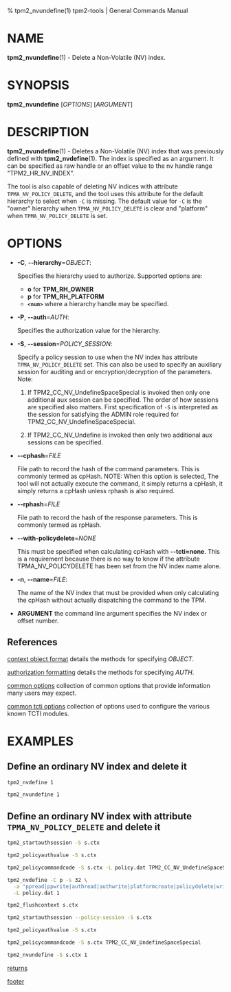 % tpm2_nvundefine(1) tpm2-tools | General Commands Manual

# NAME

**tpm2_nvundefine**(1) - Delete a Non-Volatile (NV) index.

# SYNOPSIS

**tpm2_nvundefine** [*OPTIONS*] [*ARGUMENT*]

# DESCRIPTION

**tpm2_nvundefine**(1) - Deletes a Non-Volatile (NV) index that was previously
defined with **tpm2_nvdefine**(1). The index is specified as an argument. It can
be specified as raw handle or an offset value to the nv handle range
"TPM2_HR_NV_INDEX".

The tool is also capable of deleting NV indices with attribute `TPMA_NV_POLICY_DELETE`, and
the tool uses this attribute for the default hierarchy to select when `-C` is missing. The
default value for `-C` is the "owner" hierarchy when `TPMA_NV_POLICY_DELETE` is clear and
"platform" when `TPMA_NV_POLICY_DELETE` is set.

# OPTIONS

  * **-C**, **\--hierarchy**=_OBJECT_:

    Specifies the hierarchy used to authorize.
    Supported options are:
      * **o** for **TPM_RH_OWNER**
      * **p** for **TPM_RH_PLATFORM**
      * **`<num>`** where a hierarchy handle may be specified.

  * **-P**, **\--auth**=_AUTH_:

    Specifies the authorization value for the hierarchy.

  * **-S**, **\--session**=_POLICY_SESSION_:

    Specify a policy session to use when the NV index has attribute
    `TPMA_NV_POLICY_DELETE` set. This can also be used to specify an auxiliary
    session for auditing and or encryption/decryption of the parameters.
    Note:
    1. If TPM2_CC_NV_UndefineSpaceSpecial is invoked then only one additional
       aux session can be specified. The order of how sessions are specified
       also matters. First specification of `-S` is interpreted as the session
       for satisfying the ADMIN role required for
       TPM2_CC_NV_UndefineSpaceSpecial.

    2. If TPM2_CC_NV_Undefine is invoked then only two additional aux sessions
       can be specified.

  * **\--cphash**=_FILE_

    File path to record the hash of the command parameters. This is commonly
    termed as cpHash. NOTE: When this option is selected, The tool will not
    actually execute the command, it simply returns a cpHash, it simply returns
    a cpHash unless rphash is also required.

  * **\--rphash**=_FILE_

    File path to record the hash of the response parameters. This is commonly
    termed as rpHash.

  * **\--with-policydelete**=_NONE_

    This must be specified when calculating cpHash with **\--tcti=none**. This
    is a requirement because there is no way to know if the attribute
    TPMA_NV_POLICYDELETE has been set from the NV index name alone.

  * **-n**, **\--name**=_FILE_:

    The name of the NV index that must be provided when only calculating the
    cpHash without actually dispatching the command to the TPM.

  * **ARGUMENT** the command line argument specifies the NV index or offset
    number.

## References

[context object format](common/ctxobj.md) details the methods for specifying
_OBJECT_.

[authorization formatting](common/authorizations.md) details the methods for
specifying _AUTH_.

[common options](common/options.md) collection of common options that provide
information many users may expect.

[common tcti options](common/tcti.md) collection of options used to configure
the various known TCTI modules.

# EXAMPLES

## Define an ordinary NV index and delete it
```bash
tpm2_nvdefine 1

tpm2_nvundefine 1
```

## Define an ordinary NV index with attribute `TPMA_NV_POLICY_DELETE` and delete it
```bash
tpm2_startauthsession -S s.ctx

tpm2_policyauthvalue -S s.ctx

tpm2_policycommandcode -S s.ctx -L policy.dat TPM2_CC_NV_UndefineSpaceSpecial

tpm2_nvdefine -C p -s 32 \
  -a "ppread|ppwrite|authread|authwrite|platformcreate|policydelete|write_stclear|read_stclear" \
  -L policy.dat 1

tpm2_flushcontext s.ctx

tpm2_startauthsession --policy-session -S s.ctx

tpm2_policyauthvalue -S s.ctx

tpm2_policycommandcode -S s.ctx TPM2_CC_NV_UndefineSpaceSpecial

tpm2_nvundefine -S s.ctx 1
```

[returns](common/returns.md)

[footer](common/footer.md)
